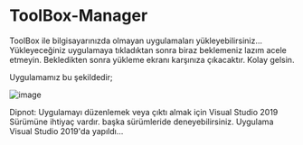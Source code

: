 # ToolBox-Manager
ToolBox ile bilgisayarınızda olmayan uygulamaları yükleyebilirsiniz...
Yükleyeceğiniz uygulamaya tıkladıktan sonra biraz beklemeniz lazım acele etmeyin.
Bekledikten sonra yükleme ekranı karşınıza çıkacaktır.
Kolay gelsin.

Uygulamamız bu şekildedir;

![image](https://user-images.githubusercontent.com/103608939/175925505-3c00119f-bcf5-46c4-863b-85077f18cd2c.png)


Dipnot: Uygulamayı düzenlemek veya çıktı almak için Visual Studio 2019 Sürümüne ihtiyaç vardır.
başka sürümleride deneyebilirsiniz. Uygulama Visual Studio 2019'da yapıldı...

